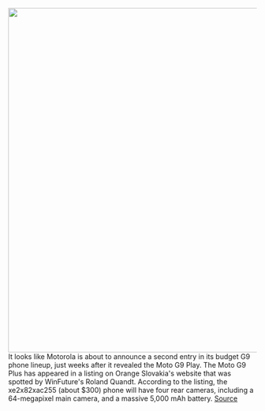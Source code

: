 <img src='https://cdn.vox-cdn.com/thumbor/jXpD8oK5G5rzr6vUm_54tpfM2cA=/0x0:638x426/1200x800/filters:focal(268x162:370x264)/cdn.vox-cdn.com/uploads/chorus_image/image/67364855/moto_g9_plus.0.jpg' width='700px' /><br/>
It looks like Motorola is about to announce a second entry in its budget G9 phone lineup, just weeks after it revealed the Moto G9 Play. The Moto G9 Plus has appeared in a listing on Orange Slovakia's website that was spotted by WinFuture's Roland Quandt. According to the listing, the xe2x82xac255 (about $300) phone will have four rear cameras, including a 64-megapixel main camera, and a massive 5,000 mAh battery.
<a href='https://www.theverge.com/2020/9/7/21425804/motorola-moto-g9-plus-news-features-64-megapixel-quad-camera-5000-mah-battery-play'> Source <a/>